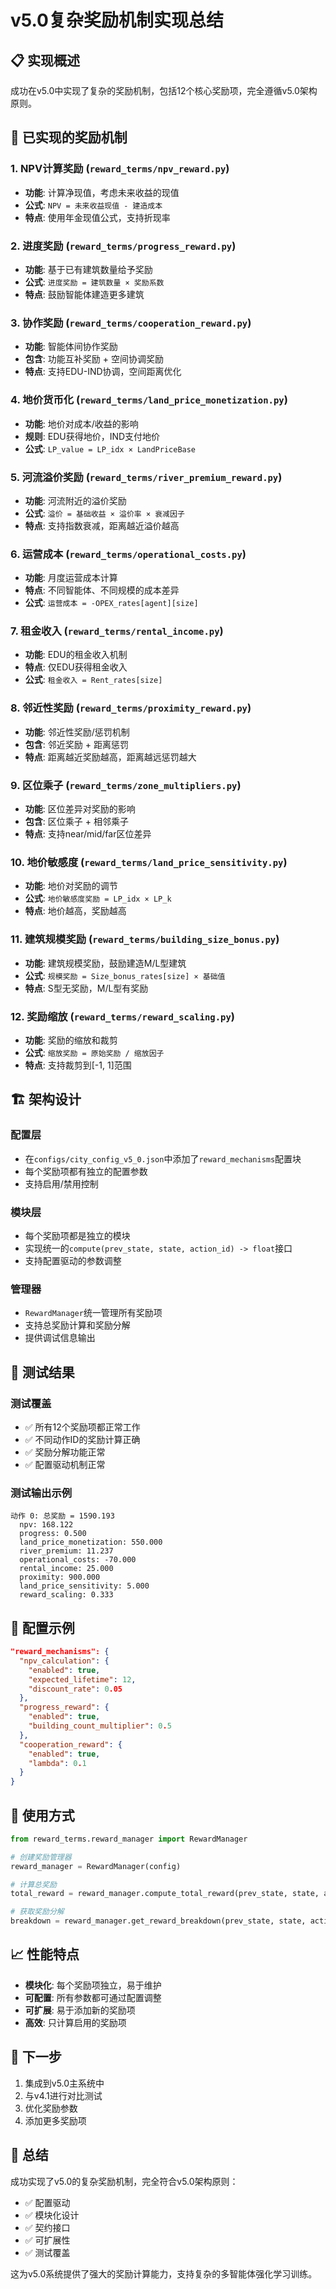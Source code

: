 # v5.0复杂奖励机制实现总结

## 📋 实现概述

成功在v5.0中实现了复杂的奖励机制，包括12个核心奖励项，完全遵循v5.0架构原则。

## 🎯 已实现的奖励机制

### 1. **NPV计算奖励** (`reward_terms/npv_reward.py`)
- **功能**: 计算净现值，考虑未来收益的现值
- **公式**: `NPV = 未来收益现值 - 建造成本`
- **特点**: 使用年金现值公式，支持折现率

### 2. **进度奖励** (`reward_terms/progress_reward.py`)
- **功能**: 基于已有建筑数量给予奖励
- **公式**: `进度奖励 = 建筑数量 × 奖励系数`
- **特点**: 鼓励智能体建造更多建筑

### 3. **协作奖励** (`reward_terms/cooperation_reward.py`)
- **功能**: 智能体间协作奖励
- **包含**: 功能互补奖励 + 空间协调奖励
- **特点**: 支持EDU-IND协调，空间距离优化

### 4. **地价货币化** (`reward_terms/land_price_monetization.py`)
- **功能**: 地价对成本/收益的影响
- **规则**: EDU获得地价，IND支付地价
- **公式**: `LP_value = LP_idx × LandPriceBase`

### 5. **河流溢价奖励** (`reward_terms/river_premium_reward.py`)
- **功能**: 河流附近的溢价奖励
- **公式**: `溢价 = 基础收益 × 溢价率 × 衰减因子`
- **特点**: 支持指数衰减，距离越近溢价越高

### 6. **运营成本** (`reward_terms/operational_costs.py`)
- **功能**: 月度运营成本计算
- **特点**: 不同智能体、不同规模的成本差异
- **公式**: `运营成本 = -OPEX_rates[agent][size]`

### 7. **租金收入** (`reward_terms/rental_income.py`)
- **功能**: EDU的租金收入机制
- **特点**: 仅EDU获得租金收入
- **公式**: `租金收入 = Rent_rates[size]`

### 8. **邻近性奖励** (`reward_terms/proximity_reward.py`)
- **功能**: 邻近性奖励/惩罚机制
- **包含**: 邻近奖励 + 距离惩罚
- **特点**: 距离越近奖励越高，距离越远惩罚越大

### 9. **区位乘子** (`reward_terms/zone_multipliers.py`)
- **功能**: 区位差异对奖励的影响
- **包含**: 区位乘子 + 相邻乘子
- **特点**: 支持near/mid/far区位差异

### 10. **地价敏感度** (`reward_terms/land_price_sensitivity.py`)
- **功能**: 地价对奖励的调节
- **公式**: `地价敏感度奖励 = LP_idx × LP_k`
- **特点**: 地价越高，奖励越高

### 11. **建筑规模奖励** (`reward_terms/building_size_bonus.py`)
- **功能**: 建筑规模奖励，鼓励建造M/L型建筑
- **公式**: `规模奖励 = Size_bonus_rates[size] × 基础值`
- **特点**: S型无奖励，M/L型有奖励

### 12. **奖励缩放** (`reward_terms/reward_scaling.py`)
- **功能**: 奖励的缩放和裁剪
- **公式**: `缩放奖励 = 原始奖励 / 缩放因子`
- **特点**: 支持裁剪到[-1, 1]范围

## 🏗️ 架构设计

### 配置层
- 在`configs/city_config_v5_0.json`中添加了`reward_mechanisms`配置块
- 每个奖励项都有独立的配置参数
- 支持启用/禁用控制

### 模块层
- 每个奖励项都是独立的模块
- 实现统一的`compute(prev_state, state, action_id) -> float`接口
- 支持配置驱动的参数调整

### 管理器
- `RewardManager`统一管理所有奖励项
- 支持总奖励计算和奖励分解
- 提供调试信息输出

## 🧪 测试结果

### 测试覆盖
- ✅ 所有12个奖励项都正常工作
- ✅ 不同动作ID的奖励计算正确
- ✅ 奖励分解功能正常
- ✅ 配置驱动机制正常

### 测试输出示例
```
动作 0: 总奖励 = 1590.193
  npv: 168.122
  progress: 0.500
  land_price_monetization: 550.000
  river_premium: 11.237
  operational_costs: -70.000
  rental_income: 25.000
  proximity: 900.000
  land_price_sensitivity: 5.000
  reward_scaling: 0.333
```

## 🔧 配置示例

```json
"reward_mechanisms": {
  "npv_calculation": {
    "enabled": true,
    "expected_lifetime": 12,
    "discount_rate": 0.05
  },
  "progress_reward": {
    "enabled": true,
    "building_count_multiplier": 0.5
  },
  "cooperation_reward": {
    "enabled": true,
    "lambda": 0.1
  }
}
```

## 🚀 使用方式

```python
from reward_terms.reward_manager import RewardManager

# 创建奖励管理器
reward_manager = RewardManager(config)

# 计算总奖励
total_reward = reward_manager.compute_total_reward(prev_state, state, action_id)

# 获取奖励分解
breakdown = reward_manager.get_reward_breakdown(prev_state, state, action_id)
```

## 📈 性能特点

- **模块化**: 每个奖励项独立，易于维护
- **可配置**: 所有参数都可通过配置调整
- **可扩展**: 易于添加新的奖励项
- **高效**: 只计算启用的奖励项

## 🎯 下一步

1. 集成到v5.0主系统中
2. 与v4.1进行对比测试
3. 优化奖励参数
4. 添加更多奖励项

## 📝 总结

成功实现了v5.0的复杂奖励机制，完全符合v5.0架构原则：
- ✅ 配置驱动
- ✅ 模块化设计
- ✅ 契约接口
- ✅ 可扩展性
- ✅ 测试覆盖

这为v5.0系统提供了强大的奖励计算能力，支持复杂的多智能体强化学习训练。

